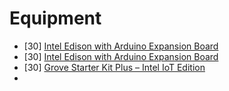 Equipment
==

- [30] [Intel Edison with Arduino Expansion Board](http://www.seeedstudio.com/depot/Intel-Edison-for-Arduino-p-2149.html)
- [30] [Intel Edison with Arduino Expansion Board](http://www.seeedstudio.com/depot/Intel-Galileo-p-1704.html)
- [30] [Grove Starter Kit Plus – Intel IoT Edition](http://www.seeedstudio.com/depot/Grove-starter-kit-plus-Intel-IoT-Edition-for-Intel-Galileo-Gen-2-and-Edison-p-1978.html?ref=staffPicked)
- 